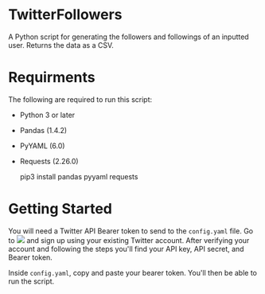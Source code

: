# TwitterFollowers
A Python script for generating the followers and followings of an inputted user. Returns the data as a CSV.

# Requirments

The following are required to run this script:

- Python 3 or later
- Pandas (1.4.2)
- PyYAML (6.0)
- Requests (2.26.0)

    pip3 install pandas pyyaml requests

# Getting Started

You will need a Twitter API Bearer token to send to the `config.yaml` file. Go to ![](https://developer.twitter.com) and sign up using your existing Twitter account. After verifying your account and following the steps you'll find your API key, API secret, and Bearer token.

Inside `config.yaml`, copy and paste your bearer token. You'll then be able to run the script.

